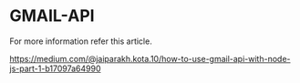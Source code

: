 # GMAIL-API

For more information refer this article.

https://medium.com/@jaiparakh.kota.10/how-to-use-gmail-api-with-node-js-part-1-b17097a64990
